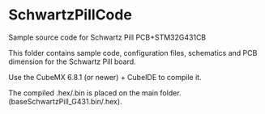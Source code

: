 # SchwartzPillCode
Sample source code for Schwartz Pill PCB+STM32G431CB

This folder contains sample code, configuration files, 
schematics and PCB dimension for the Schwartz Pill board.

Use the CubeMX 6.8.1 (or newer) + CubeIDE to compile it.

The compiled .hex/.bin is placed on the main folder. (baseSchwartzPill_G431.bin/.hex).
